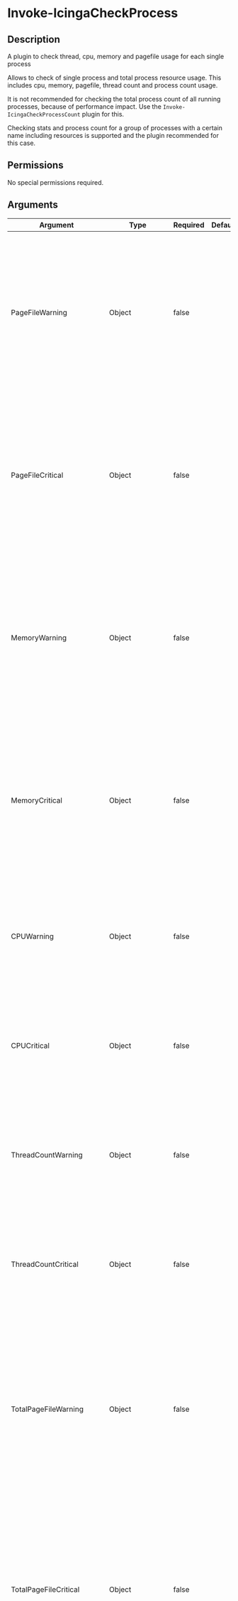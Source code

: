 # Invoke-IcingaCheckProcess

## Description

A plugin to check thread, cpu, memory and pagefile usage for each single process

Allows to check of single process and total process resource usage. This includes
cpu, memory, pagefile, thread count and process count usage.

It is not recommended for checking the total process count of all running processes, because of performance
impact. Use the `Invoke-IcingaCheckProcessCount` plugin for this.

Checking stats and process count for a group of processes with a certain name including resources is supported
and the plugin recommended for this case.

## Permissions

No special permissions required.

## Arguments

| Argument | Type | Required | Default | Description |
| ---      | ---  | ---      | ---     | ---         |
| PageFileWarning | Object | false |  | Compares each single process page file usage against the given threshold. Will throw warning if exceeded.<br /> Supports % unit to compare the process page file usage for the entire page file space available.<br /> <br /> Follows the Icinga Plugin threshold guidelines. |
| PageFileCritical | Object | false |  | Compares each single process page file usage against the given threshold. Will throw critical if exceeded.<br /> Supports % unit to compare the process page file usage for the entire page file space available.<br /> <br /> Follows the Icinga Plugin threshold guidelines. |
| MemoryWarning | Object | false |  | Compares each single process memory usage against the given threshold. Will throw warning if exceeded.<br /> Supports % unit to compare the process memory usage for the entire memory space available.<br /> <br /> Follows the Icinga Plugin threshold guidelines. |
| MemoryCritical | Object | false |  | Compares each single process memory usage against the given threshold. Will throw critical if exceeded.<br /> Supports % unit to compare the process memory usage for the entire memory space available.<br /> <br /> Follows the Icinga Plugin threshold guidelines. |
| CPUWarning | Object | false |  | Compares each single process cpu usage against the given threshold. Will throw warning if exceeded.<br /> <br /> Follows the Icinga Plugin threshold guidelines. |
| CPUCritical | Object | false |  | Compares each single process cpu usage against the given threshold. Will throw critical if exceeded.<br /> <br /> Follows the Icinga Plugin threshold guidelines. |
| ThreadCountWarning | Object | false |  | Compares each single process thread usage against the given threshold. Will throw warning if exceeded.<br /> <br /> Follows the Icinga Plugin threshold guidelines. |
| ThreadCountCritical | Object | false |  | Compares each single process thread usage against the given threshold. Will throw critical if exceeded.<br /> <br /> Follows the Icinga Plugin threshold guidelines. |
| TotalPageFileWarning | Object | false |  | Compares page file usage for all processes with the same name against the given threshold. Will throw warning if exceeded.<br /> Supports % unit to compare the total process page file usage for the entire page file space available.<br /> <br /> Follows the Icinga Plugin threshold guidelines. |
| TotalPageFileCritical | Object | false |  | Compares page file usage for all processes with the same name against the given threshold. Will throw critical if exceeded.<br /> Supports % unit to compare the total process page file usage for the entire page file space available.<br /> <br /> Follows the Icinga Plugin threshold guidelines. |
| TotalMemoryWarning | Object | false |  | Compares memory usage for all processes with the same name against the given threshold. Will throw warning if exceeded.<br /> Supports % unit to compare the total process memory usage for the entire memory space available.<br /> <br /> Follows the Icinga Plugin threshold guidelines. |
| TotalMemoryCritical | Object | false |  | Compares memory usage for all processes with the same name against the given threshold. Will throw critical if exceeded.<br /> Supports % unit to compare the total process memory usage for the entire memory space available.<br /> <br /> Follows the Icinga Plugin threshold guidelines. |
| TotalCPUWarning | Object | false |  | Compares cpu usage for all processes with the same name against the given threshold. Will throw warning if exceeded.<br /> <br /> Follows the Icinga Plugin threshold guidelines. |
| TotalCPUCritical | Object | false |  | Compares cpu usage for all processes with the same name against the given threshold. Will throw critical if exceeded.<br /> <br /> Follows the Icinga Plugin threshold guidelines. |
| TotalThreadCountWarning | Object | false |  | Compares thread usage for all processes with the same name against the given threshold. Will throw warning if exceeded.<br /> <br /> Follows the Icinga Plugin threshold guidelines. |
| TotalThreadCountCritical | Object | false |  | Compares thread usage for all processes with the same name against the given threshold. Will throw critical if exceeded.<br /> <br /> Follows the Icinga Plugin threshold guidelines. |
| TotalProcessCountWarning | Object | false |  | Compares process count for all processes with the same name against the given threshold. Will throw warning if exceeded.<br /> <br /> Follows the Icinga Plugin threshold guidelines. |
| TotalProcessCountCritical | Object | false |  | Compares process count for all processes with the same name against the given threshold. Will throw critical if exceeded.<br /> <br /> Follows the Icinga Plugin threshold guidelines. |
| Process | Array | false | @() | Allows to filter for a list of processes with a given name. Use the process name without file ending, like '.exe'. |
| ExcludeProcess | Array | false | @() | Define a list of process names which are excluded from the final result. Only the process name is required without '.exe' at the end. |
| NoPerfData | SwitchParameter | false | False | Set this argument to not write any performance data |
| Verbosity | Int32 | false | 0 | Changes the behavior of the plugin output which check states are printed:<br /> 0 (default): Only service checks/packages with state not OK will be printed<br /> 1: Only services with not OK will be printed including OK checks of affected check packages including Package config<br /> 2: Everything will be printed regardless of the check state<br /> 3: Identical to Verbose 2, but prints in addition the check package configuration e.g (All must be [OK]) |
| ThresholdInterval | String |  |  | Change the value your defined threshold checks against from the current value to a collected time threshold of the Icinga for Windows daemon, as described [here](https://icinga.com/docs/icinga-for-windows/latest/doc/service/10-Register-Service-Checks/). An example for this argument would be 1m or 15m which will use the average of 1m or 15m for monitoring. |

## Examples

### Example Command 1

```powershell
Invoke-IcingaCheckProcess -Process 'powershell';
```

### Example Output 1

```powershell
[OK] Process Overview: 1 Ok
| 'powershell::ifw_process::cpu'=76%;;;0;100 'powershell::ifw_process::memory'=1501471000B;;;0;6436880000 'powershell::ifw_process::pagefile'=1885120B;;;0;6979322000 'powershell::ifw_process::count'=7c;; 'powershell::ifw_process::threads'=106c;;    
```

### Example Command 2

```powershell
Invoke-IcingaCheckProcess -Process 'powershell' -CPUWarning '1%' -TotalCPUWarning '5%';
```

### Example Output 2

```powershell
[WARNING] Process Overview: 1 Warning [WARNING] powershell
\_ [WARNING] powershell
    \_ [WARNING] powershell [13436]
        \_ [WARNING] CPU Usage: 75.00% is greater than threshold 1%
    \_ [WARNING] powershell [9332]
        \_ [WARNING] CPU Usage: 98.00% is greater than threshold 1%
    \_ [WARNING] powershell Summary
        \_ [WARNING] CPU Usage: 173.00% is greater than threshold 5%
| 'powershell::ifw_process::cpu'=173%;5;;0;173 'powershell::ifw_process::memory'=1510900000B;;;0;6436880000 'powershell::ifw_process::pagefile'=1892332B;;;0;6979322000 'powershell::ifw_process::count'=7c;; 'powershell::ifw_process::threads'=112c;;    
```

### Example Command 3

```powershell
Invoke-IcingaCheckProcess -Process 'SearchIndexer' -MemoryWarning '0.1%';
```

### Example Output 3

```powershell
[WARNING] Process Overview: 1 Warning [WARNING] SearchIndexer
\_ [WARNING] SearchIndexer
    \_ [WARNING] SearchIndexer [5112]
        \_ [WARNING] Memory Usage: 0.30% (18.56MiB) is greater than threshold 0.1% (6.14MiB)
| 'searchindexer::ifw_process::count'=1c;; 'searchindexer::ifw_process::pagefile'=24156B;;;0;6979322000 'searchindexer::ifw_process::threads'=8c;; 'searchindexer::ifw_process::cpu'=0%;;;0;100 'searchindexer::ifw_process::memory'=19460100B;;;0;6436880000    
```


